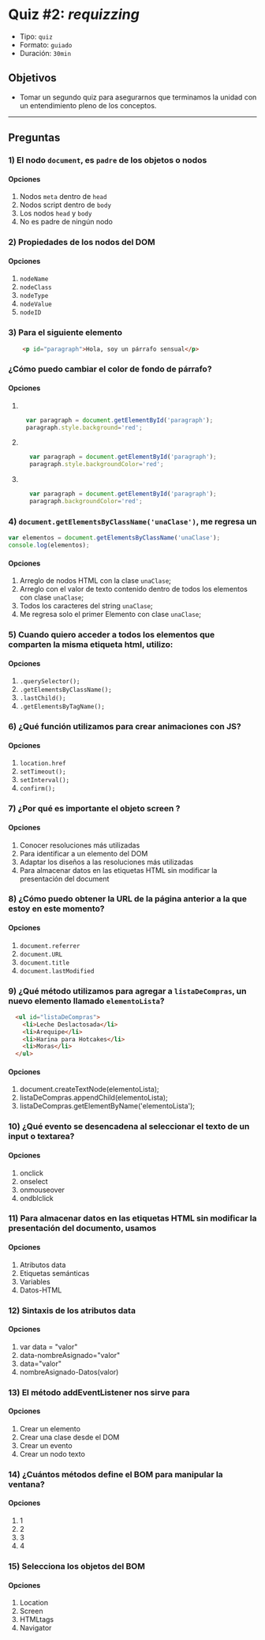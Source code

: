 # Quiz #2: _requizzing_

- Tipo: `quiz`
- Formato: `guiado`
- Duración: `30min`

## Objetivos

- Tomar un segundo quiz para asegurarnos que terminamos la unidad con un
  entendimiento pleno de los conceptos.

***

## Preguntas

### 1) El nodo `document`, es `padre` de los objetos o nodos

#### Opciones

1. Nodos `meta` dentro de `head`
2. Nodos script dentro de `body`
3. Los nodos `head` y `body`
4. No es padre de ningún nodo

<solution style="display:none;">3</solution>

### 2) Propiedades de los nodos del DOM

#### Opciones

1. `nodeName`
2. `nodeClass`
3. `nodeType`
4. `nodeValue`
5. `nodeID`

<solution style="display:none;">1,3,4</solution>

### 3) Para el siguiente elemento

```html
    <p id="paragraph">Hola, soy un párrafo sensual</p>
```

### ¿Cómo puedo cambiar el color de fondo de párrafo?

#### Opciones
  1.
   ```javascript
        var paragraph = document.getElementById('paragraph');
        paragraph.style.background='red';
   ```
  2.
  ```javascript
        var paragraph = document.getElementById('paragraph');
        paragraph.style.backgroundColor='red';
   ```
  3.
  ```javascript
        var paragraph = document.getElementById('paragraph');
        paragraph.backgroundColor='red';
   ```
<solution style="display:none;">2</solution>

### 4) `document.getElementsByClassName('unaClase')`, me regresa un

```javascript
var elementos = document.getElementsByClassName('unaClase');
console.log(elementos);
```

#### Opciones
  1. Arreglo de nodos HTML con la clase `unaClase`;
  2. Arreglo con el valor de texto contenido dentro de todos los elementos
     con clase `unaClase`;
  3. Todos los caracteres del string `unaClase`;
  4. Me regresa solo el primer Elemento con clase `unaClase`;

<solution style="display:none;">1</solution>

### 5) Cuando quiero acceder a todos los elementos que comparten la misma etiqueta html, utilizo:

#### Opciones

1. `.querySelector();`
2. `.getElementsByClassName();`
3. `.lastChild();`
4. `.getElementsByTagName();`

<solution style="display:none;">4</solution>

### 6) ¿Qué función utilizamos para crear animaciones con JS?

#### Opciones

1. `location.href`
2. `setTimeout();`
3. `setInterval();`
4. `confirm();`

<solution style="display:none;">3</solution>

### 7) ¿Por qué es importante el objeto screen ?

#### Opciones
  1. Conocer resoluciones más utilizadas
  2. Para identificar a un elemento del DOM
  3. Adaptar los diseños a las resoluciones más utilizadas
  4. Para almacenar  datos en las etiquetas HTML sin modificar la presentación
     del document

<solution style="display:none;">1,3</solution>

### 8) ¿Cómo puedo obtener la URL de la página anterior a la que estoy en este momento?

#### Opciones

1. `document.referrer`
2. `document.URL`
3. `document.title`
4. `document.lastModified`

<solution style="display:none;">1</solution>

### 9) ¿Qué método utilizamos para agregar a `listaDeCompras`, un nuevo elemento llamado `elementoLista`?

```html
  <ul id="listaDeCompras">
    <li>Leche Deslactosada</li>
    <li>Arequipe</li>
    <li>Harina para Hotcakes</li>
    <li>Moras</li>
  </ul>
```

#### Opciones

1. document.createTextNode(elementoLista);
2. listaDeCompras.appendChild(elementoLista);
3. listaDeCompras.getElementByName('elementoLista');

<solution style="display:none;">2</solution>

### 10) ¿Qué evento se desencadena al seleccionar el texto de un input o textarea?

#### Opciones

1. onclick
2. onselect
3. onmouseover
4. ondblclick

<solution style="display:none;">2</solution>

### 11) Para almacenar datos en las etiquetas HTML sin modificar la presentación del documento, usamos

#### Opciones

  1. Atributos data
  2. Etiquetas semánticas
  3. Variables
  4. Datos-HTML

<solution style="display:none;">1</solution>

### 12) Sintaxis de los atributos data

#### Opciones

  1. var data = "valor"
  2. data-nombreAsignado="valor"
  3. data="valor"
  4. nombreAsignado-Datos(valor)

<solution style="display:none;">2</solution>

### 13) El método addEventListener nos sirve para

#### Opciones

  1. Crear un elemento
  2. Crear una clase desde el DOM
  3. Crear un evento
  4. Crear un nodo texto

<solution style="display:none;">3</solution>

### 14) ¿Cuántos métodos define el BOM para manipular la ventana?

#### Opciones

  1. 1
  2. 2
  3. 3
  4. 4

<solution style="display:none;">4</solution>

### 15) Selecciona los objetos del BOM

#### Opciones

  1. Location
  2. Screen
  3. HTMLtags
  4. Navigator

<solution style="display:none;">1,2,4</solution>
